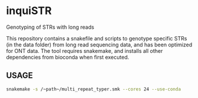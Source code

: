 # inquiSTR

Genotyping of STRs with long reads

This repository contains a snakefile and scripts to genotype specific STRs (in the data folder) from long read sequencing data, and has been optimized for ONT data. The tool requires snakemake, and installs all other dependencies from bioconda when first executed.

## USAGE

```bash
snakemake -s /~path~/multi_repeat_typer.smk --cores 24 --use-conda
```
